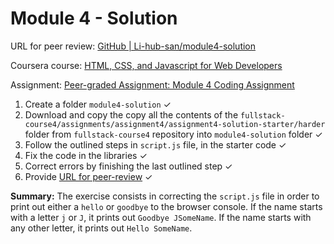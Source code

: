 # Module 4 - Solution

URL for peer review: [GitHub | Li-hub-san/module4-solution](https://li-hub-san.github.io/module4-solution/)

Coursera course: [HTML, CSS, and Javascript for Web Developers](https://www.coursera.org/learn/html-css-javascript-for-web-developers)

Assignment: [Peer-graded Assignment: Module 4 Coding Assignment](https://www.coursera.org/learn/html-css-javascript-for-web-developers/peer/LT6I0/module-4-coding-assignment)

1. Create a folder `module4-solution` &#10003;
2. Download and copy the copy all the contents of the `fullstack-course4/assignments/assignment4/assignment4-solution-starter/harder` folder from `fullstack-course4` repository into `module4-solution` folder &#10003;
3. Follow the outlined steps in `script.js` file, in the starter code &#10003;
4. Fix the code in the libraries &#10003;
5. Correct errors by finishing the last outlined step &#10003;
6. Provide [URL for peer-review](https://li-hub-san.github.io/module4-solution/) &#10003;

**Summary:** The exercise consists in correcting the `script.js` file in order to print out either a `hello` or `goodbye` to the browser console. If the name starts with a letter `j` or `J`, it prints out `Goodbye JSomeName`. If the name starts with any other letter, it prints out `Hello SomeName`.
